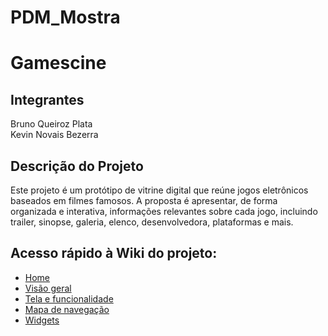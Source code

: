 # PDM_Mostra

<h1>Gamescine</h1>

<h2>Integrantes</h2>
<p>
  Bruno Queiroz Plata <br>
  Kevin Novais Bezerra
</p>

<h2>Descrição do Projeto</h2>
<p>
  Este projeto é um protótipo de vitrine digital que reúne jogos eletrônicos baseados em filmes famosos. A proposta é apresentar, de forma organizada e interativa, informações relevantes sobre cada jogo, incluindo trailer, sinopse, galeria, elenco, desenvolvedora, plataformas e mais.
</p>

## Acesso rápido à Wiki do projeto:

- [Home](wiki/Home)
- [Visão geral](wiki/1.-Visão-geral)
- [Tela e funcionalidade](wiki/2.-Telas-e-funcionalidade)
- [Mapa de navegação](wiki/Mapa-de-Navegação)
- [Widgets](wiki/Widgets-do-aplicativo)

